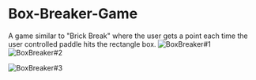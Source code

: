 # Box-Breaker-Game
  A game similar to "Brick Break" where the user gets a point each time the user controlled paddle hits the rectangle box. 
![BoxBreaker#1](https://user-images.githubusercontent.com/121467771/211575575-37d79d60-4aa4-46ad-ab78-dbf5697c898b.png) ![BoxBreaker#2](https://user-images.githubusercontent.com/121467771/211575601-7d753f3f-ed14-4945-ad5f-e2a5ad279f8f.png)

![BoxBreaker#3](https://user-images.githubusercontent.com/121467771/211575924-82d69c7c-a4b9-4fb1-824f-870135b72819.png)
